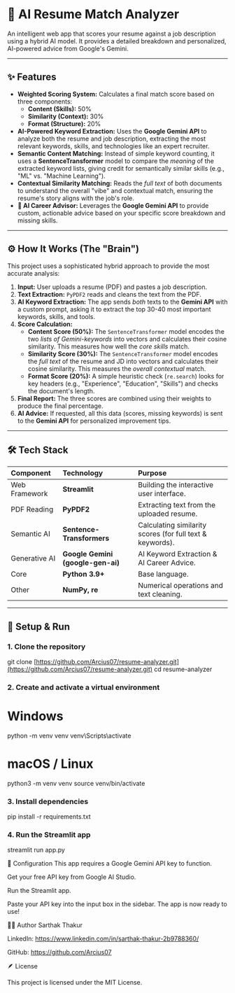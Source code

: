 # 🧠 AI Resume Match Analyzer

An intelligent web app that scores your resume against a job description using a hybrid AI model. It provides a detailed breakdown and personalized, AI-powered advice from Google's Gemini.

---

## ✨ Features

* **Weighted Scoring System:** Calculates a final match score based on three components:
    * **Content (Skills):** 50%
    * **Similarity (Context):** 30%
    * **Format (Structure):** 20%
* **AI-Powered Keyword Extraction:** Uses the **Google Gemini API** to analyze both the resume and job description, extracting the most relevant keywords, skills, and technologies like an expert recruiter.
* **Semantic Content Matching:** Instead of simple keyword counting, it uses a **SentenceTransformer** model to compare the *meaning* of the extracted keyword lists, giving credit for semantically similar skills (e.g., "ML" vs. "Machine Learning").
* **Contextual Similarity Matching:** Reads the *full text* of both documents to understand the overall "vibe" and contextual match, ensuring the resume's story aligns with the job's role.
* **🤖 AI Career Advisor:** Leverages the **Google Gemini API** to provide custom, actionable advice based on your specific score breakdown and missing skills.

---

## ⚙️ How It Works (The "Brain")

This project uses a sophisticated hybrid approach to provide the most accurate analysis:

1.  **Input:** User uploads a resume (PDF) and pastes a job description.
2.  **Text Extraction:** `PyPDF2` reads and cleans the text from the PDF.
3.  **AI Keyword Extraction:** The app sends *both* texts to the **Gemini API** with a custom prompt, asking it to extract the top 30-40 most important keywords, skills, and tools.
4.  **Score Calculation:**
    * **Content Score (50%):** The `SentenceTransformer` model encodes the two *lists of Gemini-keywords* into vectors and calculates their cosine similarity. This measures how well the *core skills* match.
    * **Similarity Score (30%):** The `SentenceTransformer` model encodes the *full text* of the resume and JD into vectors and calculates their cosine similarity. This measures the *overall contextual* match.
    * **Format Score (20%):** A simple heuristic check (`re.search`) looks for key headers (e.g., "Experience", "Education", "Skills") and checks the document's length.
5.  **Final Report:** The three scores are combined using their weights to produce the final percentage.
6.  **AI Advice:** If requested, all this data (scores, missing keywords) is sent to the **Gemini API** for personalized improvement tips.

---

## 🛠️ Tech Stack

| Component | Technology | Purpose |
| :--- | :--- | :--- |
| Web Framework | **Streamlit** | Building the interactive user interface. |
| PDF Reading | **PyPDF2** | Extracting text from the uploaded resume. |
| Semantic AI | **Sentence-Transformers** | Calculating similarity scores (for full text & keywords). |
| Generative AI | **Google Gemini (google-gen-ai)** | AI Keyword Extraction & AI Career Advice. |
| Core | **Python 3.9+** | Base language. |
| Other | **NumPy, re** | Numerical operations and text cleaning. |

---

## 🚀 Setup & Run

### 1. Clone the repository
git clone [https://github.com/Arcius07/resume-analyzer.git](https://github.com/Arcius07/resume-analyzer.git)
cd resume-analyzer

### 2. Create and activate a virtual environment
# Windows
python -m venv venv
venv\Scripts\activate

# macOS / Linux
python3 -m venv venv
source venv/bin/activate

### 3. Install dependencies

pip install -r requirements.txt

### 4. Run the Streamlit app

streamlit run app.py

🔑 Configuration
This app requires a Google Gemini API key to function.

Get your free API key from Google AI Studio.

Run the Streamlit app.

Paste your API key into the input box in the sidebar. The app is now ready to use!

👨‍💻 Author
Sarthak Thakur

LinkedIn: https://www.linkedin.com/in/sarthak-thakur-2b9788360/

GitHub: https://github.com/Arcius07

🪶 License

This project is licensed under the MIT License.
